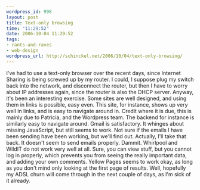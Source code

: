 ```yaml
--- 
wordpress_id: 998
layout: post
title: Text-only browsing
time: "11:29:52"
date: 2006-10-04 11:29:52
tags: 
- rants-and-raves
- web-design
wordpress_url: http://schinckel.net/2006/10/04/text-only-browsing/
---
```

I've had to use a text-only browser over the recent days, since Internet Sharing is being screwed up by my router. I could, I suppose plug my switch back into the network, and disconnect the router, but then I have to worry about IP addresses again, since the router is also the DHCP server. Anyway, it's been an interesting exercise. Some sites are well designed, and using them in links is possible, easy even. This site, for instance, shows up very well in links, and is easy to navigate around in. Credit where it is due, this is mainly due to Patricia, and the Wordpress team. The backend for instance is similarly easy to navigate around. Gmail is satisfactory. It whinges about missing JavaScript, but still seems to work. Not sure if the emails I have been sending have been working, but we'll find out. Actually, I'll take that back. It doesn't seem to send emails properly. Dammit. Whirlpool and WildIT do not work very well at all. Sure, you can view stuff, but you cannot log in properly, which prevents you from seeing the really important data, and adding your own comments. Yellow Pages seems to work okay, as long as you don't mind only looking at the first page of results. Well, hopefully my ADSL churn will come through in the next couple of days, as I'm sick of it already. 
